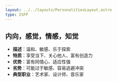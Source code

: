 ```yaml
---
layout: ../../layouts/PersonalitiesLayout.astro
type: ISFP
---
```

## 内向，感觉，情感，知觉
- **描述**：温和、敏感、乐于探索
- **特质**：享受当下、关心他人、富有创造力
- **优势**：富有同情心、适应性强
- **劣势**：可能过于敏感、容易逃避冲突
- **典型职业**：艺术家、设计师、音乐家